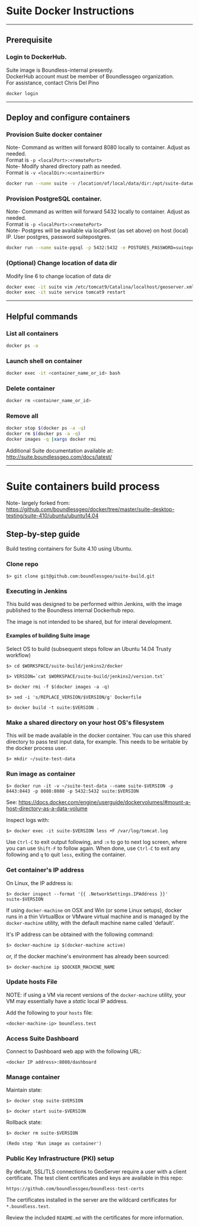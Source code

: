 # Suite Docker Instructions  

----

## Prerequisite  
### Login to DockerHub.  
Suite image is Boundless-internal presently.  
DockerHub account must be member of Boundlessgeo organization.  
For assistance, contact Chris Del Pino  
```bash  
docker login
```

----

## Deploy and configure containers  
### Provision Suite docker container  
Note- Command as written will forward 8080 locally to container. Adjust as needed.  
Format is `-p <localPort>:<remotePort>`  
Note- Modify shared directory path as needed.  
Format is `-v <localDir>:<containerDir>`  
```bash
docker run --name suite -v /location/of/local/data/dir:/opt/suite-datadir -p 8080:8080 -d boundlessgeo/suite:nightly
```

### Provision PostgreSQL container.  
Note- Command as written will forward 5432 locally to container. Adjust as needed.  
Format is `-p <localPort>:<remotePort>`  
Note- Postgres will be available via localPost (as set above) on host (local) IP. User postgres, password suitepostgres.  
```bash
docker run --name suite-pgsql -p 5432:5432 -e POSTGRES_PASSWORD=suitepostgres -d boundlessgeo/suite-pgsql:master
```

### (Optional) Change location of data dir  
Modify line 6 to change location of data dir  
```bash
docker exec -it suite vim /etc/tomcat9/Catalina/localhost/geoserver.xml  
docker exec -it suite service tomcat9 restart
```

----

## Helpful commands  
### List all containers  
```bash
docker ps -a
```

### Launch shell on container  
```bash
docker exec -it <container_name_or_id> bash
```

### Delete container  
```bash
docker rm <container_name_or_id>
```

### Remove all  
```bash
docker stop $(docker ps -a -q)
docker rm $(docker ps -a -q)
docker images -q |xargs docker rmi
```

Additional Suite documentation available at: http://suite.boundlessgeo.com/docs/latest/

----

# Suite containers build process

Note- largely forked from: 
https://github.com/boundlessgeo/docker/tree/master/suite-desktop-testing/suite-410/ubuntu/ubuntu14.04

## Step-by-step guide

Build testing containers for Suite 4.10 using Ubuntu.


### Clone repo

    $> git clone git@github.com:boundlessgeo/suite-build.git

### Executing in Jenkins

This build was designed to be performed within Jenkins, with the image 
published to the Boundless internal Dockerhub repo.

The image is not intended to be shared, but for interal development.

#### Examples of building Suite image

Select OS to build (subsequent steps follow an Ubuntu 14.04 Trusty workflow)

    $> cd $WORKSPACE/suite-build/jenkins2/docker

    $> VERSION=`cat $WORKSPACE/suite-build/jenkins2/version.txt`

    $> docker rmi -f $(docker images -a -q)

    $> sed -i 's/REPLACE_VERSION/$VERSION/g' Dockerfile

    $> docker build -t suite:$VERSION .

### Make a shared directory on your host OS's filesystem

This will be made available in the docker container. You can use this shared
directory to pass test input data, for example. This needs to be writable by the
docker process user.

    $> mkdir ~/suite-test-data

### Run image as container

    $> docker run -it -v ~/suite-test-data --name suite-$VERSION -p 8443:8443 -p 8080:8080 -p 5432:5432 suite:$VERSION

See: https://docs.docker.com/engine/userguide/dockervolumes/#mount-a-host-directory-as-a-data-volume

Inspect logs with:

    $> docker exec -it suite-$VERSION less +F /var/log/tomcat.log

Use `Ctrl-C` to exit output following, and `:n` to go to next log screen, where
you can use `Shift-F` to follow again. When done, use `Ctrl-C` to exit any
following and `q` to quit `less`, exiting the container.

### Get container's IP address

On Linux, the IP address is:

    $> docker inspect --format '{{ .NetworkSettings.IPAddress }}' suite-$VERSION

If using `docker-machine` on OSX and Win (or some Linux setups), docker runs in
a thin VirtualBox or VMware virtual machine and is managed by the
`docker-machine` utility, with the default machine name called 'default'.

It's IP address can be obtained with the following command:

    $> docker-machine ip $(docker-machine active)

or, if the docker machine's environment has already been sourced:

    $> docker-machine ip $DOCKER_MACHINE_NAME

### Update hosts File

NOTE: if using a VM via recent versions of the `docker-machine` utility, your VM
may essentially have a _static_ local IP address.

Add the following to your `hosts` file:

    <docker-machine-ip> boundless.test

### Access Suite Dashboard

Connect to Dashboard web app with the following URL:

    <docker IP address>:8080/dashboard


### Manage container

Maintain state:

    $> docker stop suite-$VERSION

    $> docker start suite-$VERSION

Rollback state:

    $> docker rm suite-$VERSION

    (Redo step 'Run image as container')

### Public Key Infrastructure (PKI) setup

By default, SSL/TLS connections to GeoServer require a user with
a client certificate. The test client certificates and keys are available in
this repo:

    https://github.com/boundlessgeo/boundless-test-certs

The certificates installed in the server are the wildcard certificates for
`*.boundless.test`.

Review the included `README.md` with the certificates for more information.
